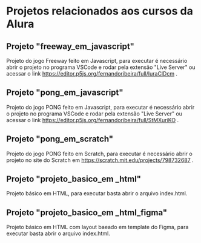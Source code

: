 # Projetos relacionados aos cursos da Alura

## Projeto "freeway_em_javascript"

Projeto do jogo Freeway feito em Javascript, para executar é necessário abrir o projeto no programa VSCode e rodar pela extensão "Live Server" ou acessar o link https://editor.p5js.org/fernandoribeira/full/IuraClDcm .

## Projeto "pong_em_javascript"

Projeto do jogo PONG feito em Javascript, para executar é necessário abrir o projeto no programa VSCode e rodar pela extensão "Live Server" ou acessar o link https://editor.p5js.org/fernandoribeira/full/StMXuriKO .

## Projeto "pong_em_scratch"

Projeto do jogo PONG feito em Scratch, para executar é necessário abrir o projeto no site do Scratch em https://scratch.mit.edu/projects/798732687 .

## Projeto "projeto_basico_em _html"

Projeto básico em HTML, para executar basta abrir o arquivo index.html.

## Projeto "projeto_basico_em _html_figma"

Projeto básico em HTML com layout baeado em template do Figma, para executar basta abrir o arquivo index.html.
